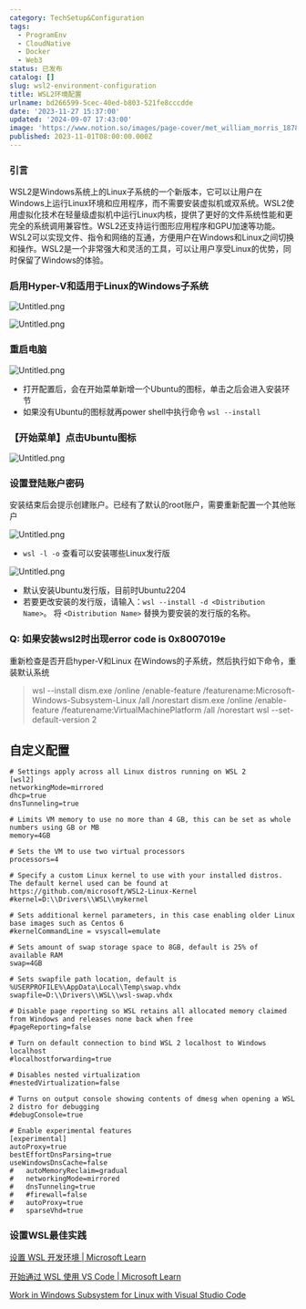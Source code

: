 ```yaml
---
category: TechSetup&Configuration
tags:
  - ProgramEnv
  - CloudNative
  - Docker
  - Web3
status: 已发布
catalog: []
slug: wsl2-environment-configuration
title: WSL2环境配置
urlname: bd266599-5cec-40ed-b803-521fe8cccdde
date: '2023-11-27 15:37:00'
updated: '2024-09-07 17:43:00'
image: 'https://www.notion.so/images/page-cover/met_william_morris_1878.jpg'
published: 2023-11-01T08:00:00.000Z
---
```


### 引言


WSL2是Windows系统上的Linux子系统的一个新版本，它可以让用户在Windows上运行Linux环境和应用程序，而不需要安装虚拟机或双系统。WSL2使用虚拟化技术在轻量级虚拟机中运行Linux内核，提供了更好的文件系统性能和更完全的系统调用兼容性。WSL2还支持运行图形应用程序和GPU加速等功能。WSL2可以实现文件、指令和网络的互通，方便用户在Windows和Linux之间切换和操作。WSL2是一个非常强大和灵活的工具，可以让用户享受Linux的优势，同时保留了Windows的体验。


### 启用Hyper-V和适用于Linux的Windows子系统


![Untitled.png](https://prod-files-secure.s3.us-west-2.amazonaws.com/5d24fe63-e567-4804-86f9-9fdc62e13082/62efe4d1-37d6-4606-a7b8-34dcd63ff38a/Untitled.png?X-Amz-Algorithm=AWS4-HMAC-SHA256&X-Amz-Content-Sha256=UNSIGNED-PAYLOAD&X-Amz-Credential=ASIAZI2LB466Y5IQ734W%2F20250318%2Fus-west-2%2Fs3%2Faws4_request&X-Amz-Date=20250318T213332Z&X-Amz-Expires=3600&X-Amz-Security-Token=IQoJb3JpZ2luX2VjEA0aCXVzLXdlc3QtMiJIMEYCIQCwX2Rm5g9wqb6bL7V%2BanzNv7zpkIB83bpx37LWw2KYZwIhAPKo%2FOsxtpfITeP%2BSFu64%2BNRjc4Gb26L%2FSkMa5lMN10tKv8DCGYQABoMNjM3NDIzMTgzODA1IgzwSCm0LyvDaO5nDDkq3AOYWUJzWGvWTVrqtZe4FuQNQGkKZPrzcNMtbSEri%2BCd6O1lcmzW%2BLGBdViqXhh5uE%2BunkU%2Bq%2FsVTRN3nMbv01y7IxUCTr%2ByCTsJwZxbBvV0DBjM3x9z2m%2BXLBtnrLBflBpitBRqp7L9HzqzfhwySMUOW7rgJ2ykYz7hdyR2K6rlk0U0HeKaFncCLpiGoEigyXTZae4l8G1WKRnM0BT%2BWUwYue88BPp3iLuEt3JjV0WgwihnTIxZHbmvDvagKGLuwscxl0C1PGNxRoXEMz%2BjUUog38F%2FYtMJ2e%2F9ZLuYZ6OnnbttAjuDrbCtNNHEkOKKSLgItpQs97FxzGEf4RbF1nVlN%2BssHZJFrSRLjmozTGTDRv0ESa%2Fp3g8gWcRgkVbBxADgxK1l%2FZj3xrbLnzCL2ye7OCq0NAI3tn5Di4odSx2m5dEzLfP2Xw%2Fbz7WqvH4HgU%2By%2BWvKc%2FYTGbycunh29EEEaADMsqALMbZcyBus3HXitk2HwiIlbmaU%2FpPEc39%2FGAjoYW095AYX9MkZnwzjrtZTOnAA5XzsQo29vQm0O617AXvMC7pnRS2RdRNQxI2l1l2mAZSYyZxBH4Whf8ZOGxTyEjwYydNyi30LsdXWnNbwTZ8kGoT%2BOmK6q0drEjDIxee%2BBjqkAWAwB%2BicbDszcwCeJI6RTbDIV44mw6BsXn891in%2FHhYa8H6e1V5bVwLLgAZ%2B0mMbrxCqVrxzSgagRsNAVbkoImTGAAKOygRFvldVMq0n3aPVLz4hssC77ldsYEaPd1oB6LX43tLaNr5JHeiQvGcAK0t9Z9ELfH1LMIVoeNDXaDkPpdH6j9pGNK78xuA%2BAAj1pPcdQ60UQJUNbeuZ8etpC%2F4rtX0b&X-Amz-Signature=063515692e0f141403d0f6c18e0c9ee849e24b34c89f82b4bed36fbf477bf874&X-Amz-SignedHeaders=host&x-id=GetObject)


![Untitled.png](https://prod-files-secure.s3.us-west-2.amazonaws.com/5d24fe63-e567-4804-86f9-9fdc62e13082/74866fe6-9ce5-4055-94c5-4900f6f5ff8b/Untitled.png?X-Amz-Algorithm=AWS4-HMAC-SHA256&X-Amz-Content-Sha256=UNSIGNED-PAYLOAD&X-Amz-Credential=ASIAZI2LB466Y5IQ734W%2F20250318%2Fus-west-2%2Fs3%2Faws4_request&X-Amz-Date=20250318T213332Z&X-Amz-Expires=3600&X-Amz-Security-Token=IQoJb3JpZ2luX2VjEA0aCXVzLXdlc3QtMiJIMEYCIQCwX2Rm5g9wqb6bL7V%2BanzNv7zpkIB83bpx37LWw2KYZwIhAPKo%2FOsxtpfITeP%2BSFu64%2BNRjc4Gb26L%2FSkMa5lMN10tKv8DCGYQABoMNjM3NDIzMTgzODA1IgzwSCm0LyvDaO5nDDkq3AOYWUJzWGvWTVrqtZe4FuQNQGkKZPrzcNMtbSEri%2BCd6O1lcmzW%2BLGBdViqXhh5uE%2BunkU%2Bq%2FsVTRN3nMbv01y7IxUCTr%2ByCTsJwZxbBvV0DBjM3x9z2m%2BXLBtnrLBflBpitBRqp7L9HzqzfhwySMUOW7rgJ2ykYz7hdyR2K6rlk0U0HeKaFncCLpiGoEigyXTZae4l8G1WKRnM0BT%2BWUwYue88BPp3iLuEt3JjV0WgwihnTIxZHbmvDvagKGLuwscxl0C1PGNxRoXEMz%2BjUUog38F%2FYtMJ2e%2F9ZLuYZ6OnnbttAjuDrbCtNNHEkOKKSLgItpQs97FxzGEf4RbF1nVlN%2BssHZJFrSRLjmozTGTDRv0ESa%2Fp3g8gWcRgkVbBxADgxK1l%2FZj3xrbLnzCL2ye7OCq0NAI3tn5Di4odSx2m5dEzLfP2Xw%2Fbz7WqvH4HgU%2By%2BWvKc%2FYTGbycunh29EEEaADMsqALMbZcyBus3HXitk2HwiIlbmaU%2FpPEc39%2FGAjoYW095AYX9MkZnwzjrtZTOnAA5XzsQo29vQm0O617AXvMC7pnRS2RdRNQxI2l1l2mAZSYyZxBH4Whf8ZOGxTyEjwYydNyi30LsdXWnNbwTZ8kGoT%2BOmK6q0drEjDIxee%2BBjqkAWAwB%2BicbDszcwCeJI6RTbDIV44mw6BsXn891in%2FHhYa8H6e1V5bVwLLgAZ%2B0mMbrxCqVrxzSgagRsNAVbkoImTGAAKOygRFvldVMq0n3aPVLz4hssC77ldsYEaPd1oB6LX43tLaNr5JHeiQvGcAK0t9Z9ELfH1LMIVoeNDXaDkPpdH6j9pGNK78xuA%2BAAj1pPcdQ60UQJUNbeuZ8etpC%2F4rtX0b&X-Amz-Signature=fed6828b9b069acc2f773f5e0d016200d3afae38a1ea6ff8e155fcf7805af66c&X-Amz-SignedHeaders=host&x-id=GetObject)


### 重启电脑


![Untitled.png](https://prod-files-secure.s3.us-west-2.amazonaws.com/5d24fe63-e567-4804-86f9-9fdc62e13082/ed8ca255-2fda-4c1b-9b1a-f1896300e8e7/Untitled.png?X-Amz-Algorithm=AWS4-HMAC-SHA256&X-Amz-Content-Sha256=UNSIGNED-PAYLOAD&X-Amz-Credential=ASIAZI2LB466Y5IQ734W%2F20250318%2Fus-west-2%2Fs3%2Faws4_request&X-Amz-Date=20250318T213332Z&X-Amz-Expires=3600&X-Amz-Security-Token=IQoJb3JpZ2luX2VjEA0aCXVzLXdlc3QtMiJIMEYCIQCwX2Rm5g9wqb6bL7V%2BanzNv7zpkIB83bpx37LWw2KYZwIhAPKo%2FOsxtpfITeP%2BSFu64%2BNRjc4Gb26L%2FSkMa5lMN10tKv8DCGYQABoMNjM3NDIzMTgzODA1IgzwSCm0LyvDaO5nDDkq3AOYWUJzWGvWTVrqtZe4FuQNQGkKZPrzcNMtbSEri%2BCd6O1lcmzW%2BLGBdViqXhh5uE%2BunkU%2Bq%2FsVTRN3nMbv01y7IxUCTr%2ByCTsJwZxbBvV0DBjM3x9z2m%2BXLBtnrLBflBpitBRqp7L9HzqzfhwySMUOW7rgJ2ykYz7hdyR2K6rlk0U0HeKaFncCLpiGoEigyXTZae4l8G1WKRnM0BT%2BWUwYue88BPp3iLuEt3JjV0WgwihnTIxZHbmvDvagKGLuwscxl0C1PGNxRoXEMz%2BjUUog38F%2FYtMJ2e%2F9ZLuYZ6OnnbttAjuDrbCtNNHEkOKKSLgItpQs97FxzGEf4RbF1nVlN%2BssHZJFrSRLjmozTGTDRv0ESa%2Fp3g8gWcRgkVbBxADgxK1l%2FZj3xrbLnzCL2ye7OCq0NAI3tn5Di4odSx2m5dEzLfP2Xw%2Fbz7WqvH4HgU%2By%2BWvKc%2FYTGbycunh29EEEaADMsqALMbZcyBus3HXitk2HwiIlbmaU%2FpPEc39%2FGAjoYW095AYX9MkZnwzjrtZTOnAA5XzsQo29vQm0O617AXvMC7pnRS2RdRNQxI2l1l2mAZSYyZxBH4Whf8ZOGxTyEjwYydNyi30LsdXWnNbwTZ8kGoT%2BOmK6q0drEjDIxee%2BBjqkAWAwB%2BicbDszcwCeJI6RTbDIV44mw6BsXn891in%2FHhYa8H6e1V5bVwLLgAZ%2B0mMbrxCqVrxzSgagRsNAVbkoImTGAAKOygRFvldVMq0n3aPVLz4hssC77ldsYEaPd1oB6LX43tLaNr5JHeiQvGcAK0t9Z9ELfH1LMIVoeNDXaDkPpdH6j9pGNK78xuA%2BAAj1pPcdQ60UQJUNbeuZ8etpC%2F4rtX0b&X-Amz-Signature=3e111c5bcc2990d4211ccb775691200e5f6f62d549b76115393c8b6bb92adca9&X-Amz-SignedHeaders=host&x-id=GetObject)

- 打开配置后，会在开始菜单新增一个Ubuntu的图标，单击之后会进入安装环节
- 如果没有Ubuntu的图标就再power shell中执行命令 `wsl --install`

### 【开始菜单】点击Ubuntu图标


![Untitled.png](https://prod-files-secure.s3.us-west-2.amazonaws.com/5d24fe63-e567-4804-86f9-9fdc62e13082/d7415a12-f453-43fe-a604-a208d85638a3/Untitled.png?X-Amz-Algorithm=AWS4-HMAC-SHA256&X-Amz-Content-Sha256=UNSIGNED-PAYLOAD&X-Amz-Credential=ASIAZI2LB466Y5IQ734W%2F20250318%2Fus-west-2%2Fs3%2Faws4_request&X-Amz-Date=20250318T213332Z&X-Amz-Expires=3600&X-Amz-Security-Token=IQoJb3JpZ2luX2VjEA0aCXVzLXdlc3QtMiJIMEYCIQCwX2Rm5g9wqb6bL7V%2BanzNv7zpkIB83bpx37LWw2KYZwIhAPKo%2FOsxtpfITeP%2BSFu64%2BNRjc4Gb26L%2FSkMa5lMN10tKv8DCGYQABoMNjM3NDIzMTgzODA1IgzwSCm0LyvDaO5nDDkq3AOYWUJzWGvWTVrqtZe4FuQNQGkKZPrzcNMtbSEri%2BCd6O1lcmzW%2BLGBdViqXhh5uE%2BunkU%2Bq%2FsVTRN3nMbv01y7IxUCTr%2ByCTsJwZxbBvV0DBjM3x9z2m%2BXLBtnrLBflBpitBRqp7L9HzqzfhwySMUOW7rgJ2ykYz7hdyR2K6rlk0U0HeKaFncCLpiGoEigyXTZae4l8G1WKRnM0BT%2BWUwYue88BPp3iLuEt3JjV0WgwihnTIxZHbmvDvagKGLuwscxl0C1PGNxRoXEMz%2BjUUog38F%2FYtMJ2e%2F9ZLuYZ6OnnbttAjuDrbCtNNHEkOKKSLgItpQs97FxzGEf4RbF1nVlN%2BssHZJFrSRLjmozTGTDRv0ESa%2Fp3g8gWcRgkVbBxADgxK1l%2FZj3xrbLnzCL2ye7OCq0NAI3tn5Di4odSx2m5dEzLfP2Xw%2Fbz7WqvH4HgU%2By%2BWvKc%2FYTGbycunh29EEEaADMsqALMbZcyBus3HXitk2HwiIlbmaU%2FpPEc39%2FGAjoYW095AYX9MkZnwzjrtZTOnAA5XzsQo29vQm0O617AXvMC7pnRS2RdRNQxI2l1l2mAZSYyZxBH4Whf8ZOGxTyEjwYydNyi30LsdXWnNbwTZ8kGoT%2BOmK6q0drEjDIxee%2BBjqkAWAwB%2BicbDszcwCeJI6RTbDIV44mw6BsXn891in%2FHhYa8H6e1V5bVwLLgAZ%2B0mMbrxCqVrxzSgagRsNAVbkoImTGAAKOygRFvldVMq0n3aPVLz4hssC77ldsYEaPd1oB6LX43tLaNr5JHeiQvGcAK0t9Z9ELfH1LMIVoeNDXaDkPpdH6j9pGNK78xuA%2BAAj1pPcdQ60UQJUNbeuZ8etpC%2F4rtX0b&X-Amz-Signature=d119038b25c77b70bb3aa85c6a16d6a43b6b5063171218639afeb96068e15145&X-Amz-SignedHeaders=host&x-id=GetObject)


### 设置登陆账户密码


安装结束后会提示创建账户。已经有了默认的root账户，需要重新配置一个其他账户


![Untitled.png](https://prod-files-secure.s3.us-west-2.amazonaws.com/5d24fe63-e567-4804-86f9-9fdc62e13082/bb38a6ce-031e-4122-9787-de509d2240bf/Untitled.png?X-Amz-Algorithm=AWS4-HMAC-SHA256&X-Amz-Content-Sha256=UNSIGNED-PAYLOAD&X-Amz-Credential=ASIAZI2LB466Y5IQ734W%2F20250318%2Fus-west-2%2Fs3%2Faws4_request&X-Amz-Date=20250318T213332Z&X-Amz-Expires=3600&X-Amz-Security-Token=IQoJb3JpZ2luX2VjEA0aCXVzLXdlc3QtMiJIMEYCIQCwX2Rm5g9wqb6bL7V%2BanzNv7zpkIB83bpx37LWw2KYZwIhAPKo%2FOsxtpfITeP%2BSFu64%2BNRjc4Gb26L%2FSkMa5lMN10tKv8DCGYQABoMNjM3NDIzMTgzODA1IgzwSCm0LyvDaO5nDDkq3AOYWUJzWGvWTVrqtZe4FuQNQGkKZPrzcNMtbSEri%2BCd6O1lcmzW%2BLGBdViqXhh5uE%2BunkU%2Bq%2FsVTRN3nMbv01y7IxUCTr%2ByCTsJwZxbBvV0DBjM3x9z2m%2BXLBtnrLBflBpitBRqp7L9HzqzfhwySMUOW7rgJ2ykYz7hdyR2K6rlk0U0HeKaFncCLpiGoEigyXTZae4l8G1WKRnM0BT%2BWUwYue88BPp3iLuEt3JjV0WgwihnTIxZHbmvDvagKGLuwscxl0C1PGNxRoXEMz%2BjUUog38F%2FYtMJ2e%2F9ZLuYZ6OnnbttAjuDrbCtNNHEkOKKSLgItpQs97FxzGEf4RbF1nVlN%2BssHZJFrSRLjmozTGTDRv0ESa%2Fp3g8gWcRgkVbBxADgxK1l%2FZj3xrbLnzCL2ye7OCq0NAI3tn5Di4odSx2m5dEzLfP2Xw%2Fbz7WqvH4HgU%2By%2BWvKc%2FYTGbycunh29EEEaADMsqALMbZcyBus3HXitk2HwiIlbmaU%2FpPEc39%2FGAjoYW095AYX9MkZnwzjrtZTOnAA5XzsQo29vQm0O617AXvMC7pnRS2RdRNQxI2l1l2mAZSYyZxBH4Whf8ZOGxTyEjwYydNyi30LsdXWnNbwTZ8kGoT%2BOmK6q0drEjDIxee%2BBjqkAWAwB%2BicbDszcwCeJI6RTbDIV44mw6BsXn891in%2FHhYa8H6e1V5bVwLLgAZ%2B0mMbrxCqVrxzSgagRsNAVbkoImTGAAKOygRFvldVMq0n3aPVLz4hssC77ldsYEaPd1oB6LX43tLaNr5JHeiQvGcAK0t9Z9ELfH1LMIVoeNDXaDkPpdH6j9pGNK78xuA%2BAAj1pPcdQ60UQJUNbeuZ8etpC%2F4rtX0b&X-Amz-Signature=5281f9c953a988543f119974ffcab4961482cd9379bd308fd46aee6aabe7eb7f&X-Amz-SignedHeaders=host&x-id=GetObject)

- `wsl -l -o` 查看可以安装哪些Linux发行版

![Untitled.png](https://prod-files-secure.s3.us-west-2.amazonaws.com/5d24fe63-e567-4804-86f9-9fdc62e13082/4b4e5e2f-4e13-4651-8884-559a62c38137/Untitled.png?X-Amz-Algorithm=AWS4-HMAC-SHA256&X-Amz-Content-Sha256=UNSIGNED-PAYLOAD&X-Amz-Credential=ASIAZI2LB466Y5IQ734W%2F20250318%2Fus-west-2%2Fs3%2Faws4_request&X-Amz-Date=20250318T213332Z&X-Amz-Expires=3600&X-Amz-Security-Token=IQoJb3JpZ2luX2VjEA0aCXVzLXdlc3QtMiJIMEYCIQCwX2Rm5g9wqb6bL7V%2BanzNv7zpkIB83bpx37LWw2KYZwIhAPKo%2FOsxtpfITeP%2BSFu64%2BNRjc4Gb26L%2FSkMa5lMN10tKv8DCGYQABoMNjM3NDIzMTgzODA1IgzwSCm0LyvDaO5nDDkq3AOYWUJzWGvWTVrqtZe4FuQNQGkKZPrzcNMtbSEri%2BCd6O1lcmzW%2BLGBdViqXhh5uE%2BunkU%2Bq%2FsVTRN3nMbv01y7IxUCTr%2ByCTsJwZxbBvV0DBjM3x9z2m%2BXLBtnrLBflBpitBRqp7L9HzqzfhwySMUOW7rgJ2ykYz7hdyR2K6rlk0U0HeKaFncCLpiGoEigyXTZae4l8G1WKRnM0BT%2BWUwYue88BPp3iLuEt3JjV0WgwihnTIxZHbmvDvagKGLuwscxl0C1PGNxRoXEMz%2BjUUog38F%2FYtMJ2e%2F9ZLuYZ6OnnbttAjuDrbCtNNHEkOKKSLgItpQs97FxzGEf4RbF1nVlN%2BssHZJFrSRLjmozTGTDRv0ESa%2Fp3g8gWcRgkVbBxADgxK1l%2FZj3xrbLnzCL2ye7OCq0NAI3tn5Di4odSx2m5dEzLfP2Xw%2Fbz7WqvH4HgU%2By%2BWvKc%2FYTGbycunh29EEEaADMsqALMbZcyBus3HXitk2HwiIlbmaU%2FpPEc39%2FGAjoYW095AYX9MkZnwzjrtZTOnAA5XzsQo29vQm0O617AXvMC7pnRS2RdRNQxI2l1l2mAZSYyZxBH4Whf8ZOGxTyEjwYydNyi30LsdXWnNbwTZ8kGoT%2BOmK6q0drEjDIxee%2BBjqkAWAwB%2BicbDszcwCeJI6RTbDIV44mw6BsXn891in%2FHhYa8H6e1V5bVwLLgAZ%2B0mMbrxCqVrxzSgagRsNAVbkoImTGAAKOygRFvldVMq0n3aPVLz4hssC77ldsYEaPd1oB6LX43tLaNr5JHeiQvGcAK0t9Z9ELfH1LMIVoeNDXaDkPpdH6j9pGNK78xuA%2BAAj1pPcdQ60UQJUNbeuZ8etpC%2F4rtX0b&X-Amz-Signature=6ec89953e4c028b5403f518b18de39d2849617f543dbbef1ebb26549445bf6e3&X-Amz-SignedHeaders=host&x-id=GetObject)

- 默认安装Ubuntu发行版，目前时Ubuntu2204
- 若要更改安装的发行版，请输入：`wsl --install -d <Distribution Name>`。 将 `<Distribution Name>` 替换为要安装的发行版的名称。

### Q: 如果安装wsl2时出现error code is 0x8007019e


重新检查是否开启hyper-V和Linux 在Windows的子系统，然后执行如下命令，重装默认系统

> wsl --install
> dism.exe /online /enable-feature /featurename:Microsoft-Windows-Subsystem-Linux /all /norestart
> dism.exe /online /enable-feature /featurename:VirtualMachinePlatform /all /norestart
> wsl --set-default-version 2

## 自定义配置


```shell
# Settings apply across all Linux distros running on WSL 2
[wsl2]
networkingMode=mirrored
dhcp=true
dnsTunneling=true

# Limits VM memory to use no more than 4 GB, this can be set as whole numbers using GB or MB
memory=4GB 

# Sets the VM to use two virtual processors
processors=4

# Specify a custom Linux kernel to use with your installed distros. The default kernel used can be found at https://github.com/microsoft/WSL2-Linux-Kernel
#kernel=D:\\Drivers\\WSL\\mykernel

# Sets additional kernel parameters, in this case enabling older Linux base images such as Centos 6
#kernelCommandLine = vsyscall=emulate

# Sets amount of swap storage space to 8GB, default is 25% of available RAM
swap=4GB

# Sets swapfile path location, default is %USERPROFILE%\AppData\Local\Temp\swap.vhdx
swapfile=D:\\Drivers\\WSL\\wsl-swap.vhdx

# Disable page reporting so WSL retains all allocated memory claimed from Windows and releases none back when free
#pageReporting=false

# Turn on default connection to bind WSL 2 localhost to Windows localhost
#localhostforwarding=true

# Disables nested virtualization
#nestedVirtualization=false

# Turns on output console showing contents of dmesg when opening a WSL 2 distro for debugging
#debugConsole=true

# Enable experimental features
[experimental]
autoProxy=true
bestEffortDnsParsing=true
useWindowsDnsCache=false
#   autoMemoryReclaim=gradual
#   networkingMode=mirrored
#   dnsTunneling=true
#   #firewall=false
#   autoProxy=true
#   sparseVhd=true
```


### 设置WSL最佳实践


[设置 WSL 开发环境 | Microsoft Learn](https://learn.microsoft.com/zh-cn/windows/wsl/setup/environment#set-up-your-linux-username-and-password)


[开始通过 WSL 使用 VS Code | Microsoft Learn](https://learn.microsoft.com/zh-cn/windows/wsl/tutorials/wsl-vscode)


[Work in Windows Subsystem for Linux with Visual Studio Code](https://code.visualstudio.com/docs/remote/wsl-tutorial)

